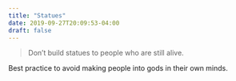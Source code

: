 ```yaml
---
title: "Statues"
date: 2019-09-27T20:09:53-04:00
draft: false
---
```

> Don’t build statues to people who are still alive.

Best practice to avoid making people into gods in their own minds.
